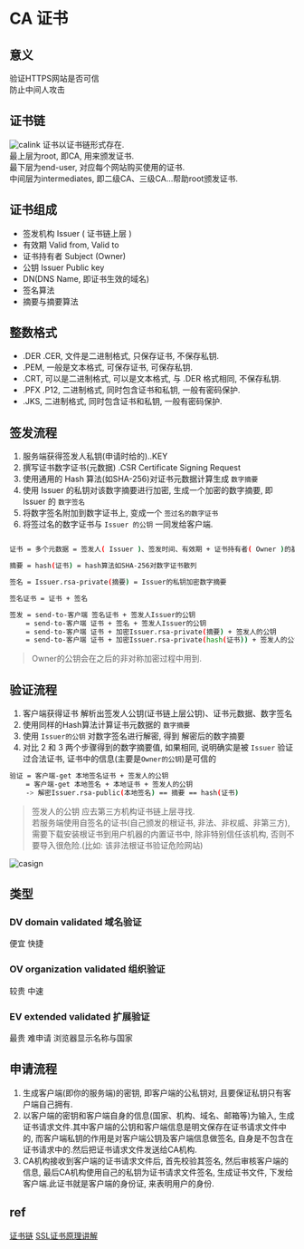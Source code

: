# CA 证书

## 意义

验证HTTPS网站是否可信  
防止中间人攻击  

## 证书链

![calink](res/CA-link.png)
证书以证书链形式存在.  
最上层为root, 即CA, 用来颁发证书.  
最下层为end-user, 对应每个网站购买使用的证书.  
中间层为intermediates, 即二级CA、三级CA...帮助root颁发证书.  

## 证书组成

- 签发机构 Issuer ( 证书链上层 )
- 有效期 Valid from, Valid to
- 证书持有者 Subject (Owner)
- 公钥 Issuer Public key
- DN(DNS Name, 即证书生效的域名)
- 签名算法
- 摘要与摘要算法

## 整数格式

- .DER .CER, 文件是二进制格式, 只保存证书, 不保存私钥.
- .PEM, 一般是文本格式, 可保存证书, 可保存私钥.
- .CRT, 可以是二进制格式, 可以是文本格式, 与 .DER 格式相同, 不保存私钥.
- .PFX .P12, 二进制格式, 同时包含证书和私钥, 一般有密码保护.
- .JKS, 二进制格式, 同时包含证书和私钥, 一般有密码保护.

## 签发流程

1. 服务端获得签发人私钥(申请时给的)..KEY
2. 撰写证书数字证书(元数据) .CSR Certificate Signing Request
3. 使用通用的 Hash 算法(如SHA-256)对证书元数据计算生成 `数字摘要`
4. 使用 Issuer 的私钥对该数字摘要进行加密, 生成一个加密的数字摘要, 即 Issuer 的 `数字签名`
5. 将数字签名附加到数字证书上, 变成一个 `签过名的数字证书`
6. 将签过名的数字证书与 `Issuer 的公钥` 一同发给客户端.

```bash

证书 = 多个元数据 = 签发人( Issuer )、签发时间、有效期 + 证书持有者( Owner )的基本信息, 比如 DN(DNS Name, 即证书生效的域名)、 Owner的公钥...  

摘要 = hash(证书) = hash算法如SHA-256对数字证书散列  

签名 = Issuer.rsa-private(摘要) = Issuer的私钥加密数字摘要  

签名证书 = 证书 + 签名  

签发 = send-to-客户端 签名证书 + 签发人Issuer的公钥  
    = send-to-客户端 证书 + 签名 + 签发人Issuer的公钥  
    = send-to-客户端 证书 + 加密Issuer.rsa-private(摘要) + 签发人的公钥  
    = send-to-客户端 证书 + 加密Issuer.rsa-private(hash(证书)) + 签发人的公钥  
```

> Owner的公钥会在之后的非对称加密过程中用到.  

## 验证流程

1. 客户端获得证书 解析出签发人公钥(证书链上层公钥)、证书元数据、数字签名
2. 使用同样的Hash算法计算证书元数据的 `数字摘要`
3. 使用 `Issuer的公钥` 对数字签名进行解密, 得到 解密后的数字摘要
4. 对比 2 和 3 两个步骤得到的数字摘要值, 如果相同, 说明确实是被 `Issuer` 验证过合法证书, 证书中的信息(主要是`Owner的公钥`)是可信的

```bash
验证 = 客户端-get 本地签名证书 + 签发人的公钥
    = 客户端-get 本地签名 + 本地证书 + 签发人的公钥
    -> 解密Issuer.rsa-public(本地签名) == 摘要 == hash(证书)
```

> 签发人的公钥 应去第三方机构证书链上层寻找.  
> 若服务端使用自签名的证书(自己颁发的根证书, 非法、非权威、非第三方), 需要下载安装根证书到用户机器的内置证书中, 除非特别信任该机构, 否则不要导入很危险.(比如: 该非法根证书验证危险网站)

![casign](res/CA-sign.png)

## 类型

### DV domain validated 域名验证  

便宜 快捷  

### OV organization validated 组织验证  

较贵 中速

### EV extended validated 扩展验证  

最贵 难申请 浏览器显示名称与国家  

## 申请流程

1. 生成客户端(即你的服务端)的密钥, 即客户端的公私钥对, 且要保证私钥只有客户端自己拥有.
2. 以客户端的密钥和客户端自身的信息(国家、机构、域名、邮箱等)为输入, 生成证书请求文件.其中客户端的公钥和客户端信息是明文保存在证书请求文件中的, 而客户端私钥的作用是对客户端公钥及客户端信息做签名, 自身是不包含在证书请求中的.然后把证书请求文件发送给CA机构.
3. CA机构接收到客户端的证书请求文件后, 首先校验其签名, 然后审核客户端的信息, 最后CA机构使用自己的私钥为证书请求文件签名, 生成证书文件, 下发给客户端.此证书就是客户端的身份证, 来表明用户的身份.

## ref

[证书链](https://www.jianshu.com/p/fcd0572c4765)
[SSL证书原理讲解](https://www.cnblogs.com/dinglin1/p/9279831.html)
